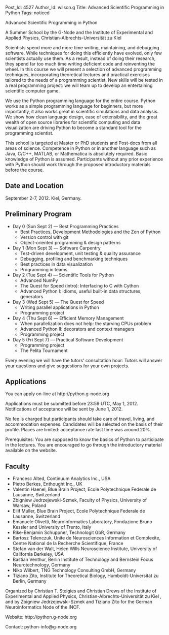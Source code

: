 Post_Id: 4527
Author_Id: wilson.g
Title: Advanced Scientific Programming in Python
Tags: noticed

<p>Advanced Scientific Programming in Python</p>
<p>A Summer School by the G-Node and the Institute of Experimental and Applied Physics, Christian-Albrechts-Universit&auml;t zu Kiel</p>
<p>Scientists spend more and more time writing, maintaining, and debugging software. While techniques for doing this efficiently have evolved, only few scientists actually use them. As a result, instead of doing their research, they spend far too much time writing deficient code and reinventing the wheel. In this course we will present a selection of advanced programming techniques, incorporating theoretical lectures and practical exercises tailored to the needs of a programming scientist. New skills will be tested in a real programming project: we will team up to develop an entertaining scientific computer game.</p>
<p>We use the Python programming language for the entire course. Python works as a simple programming language for beginners, but more importantly, it also works great in scientific simulations and data analysis. We show how clean language design, ease of extensibility, and the great wealth of open source libraries for scientific computing and data visualization are driving Python to become a standard tool for the programming scientist.</p>
<p>This school is targeted at Master or PhD students and Post-docs from all areas of science. Competence in Python or in another language such as Java, C/C++, MATLAB, or Mathematica is absolutely required. Basic knowledge of Python is assumed. Participants without any prior experience with Python should work through the proposed introductory materials before the course.</p>
<h2>Date and Location</h2>
<p>September 2-7, 2012. Kiel, Germany.</p>
<h2>Preliminary Program</h2>
<ul>
<li>Day 0 (Sun Sept 2) &mdash; Best Programming Practices
<ul>
<li>Best Practices, Development Methodologies and the Zen of Python</li>
<li>Version control with git</li>
<li>Object-oriented programming &amp; design patterns</li>
</ul>
</li>
<li>Day 1 (Mon Sept 3) &mdash; Software Carpentry
<ul>
<li>Test-driven development, unit testing &amp; quality assurance</li>
<li>Debugging, profiling and benchmarking techniques</li>
<li>Best practices in data visualization</li>
<li>Programming in teams</li>
</ul>
</li>
<li>Day 2 (Tue Sept 4) &mdash; Scientific Tools for Python
<ul>
<li>Advanced NumPy</li>
<li>The Quest for Speed (intro): Interfacing to C with Cython</li>
<li>Advanced Python I: idioms, useful built-in data structures, generators</li>
</ul>
</li>
<li>Day 3 (Wed Sept 5) &mdash; The Quest for Speed
<ul>
<li>Writing parallel applications in Python</li>
<li>Programming project</li>
</ul>
</li>
<li>Day 4 (Thu Sept 6) &mdash; Efficient Memory Management
<ul>
<li>When parallelization does not help: the starving CPUs problem</li>
<li>Advanced Python II: decorators and context managers</li>
<li>Programming project</li>
</ul>
</li>
<li>Day 5 (Fri Sept 7) &mdash; Practical Software Development
<ul>
<li>Programming project</li>
<li>The Pelita Tournament</li>
</ul>
</li>
</ul>
<p>Every evening we will have the tutors' consultation hour: Tutors will answer your questions and give suggestions for your own projects.</p>
<h2>Applications</h2>
<p>You can apply on-line at http://python.g-node.org</p>
<p>Applications must be submitted before 23:59 UTC, May 1, 2012. Notifications of acceptance will be sent by June 1, 2012.</p>
<p>No fee is charged but participants should take care of travel, living, and accommodation expenses. Candidates will be selected on the basis of their profile. Places are limited: acceptance rate last time was around 20%.</p>
<p>Prerequisites: You are supposed to know the basics of Python to participate in the lectures. You are encouraged to go through the introductory material available on the website.</p>
<h2>Faculty</h2>
<ul>
<li>Francesc Alted, Continuum Analytics Inc., USA</li>
<li>Pietro Berkes, Enthought Inc., UK</li>
<li>Valentin Haenel, Blue Brain Project, Ecole Polytechnique Federale de Lausanne, Switzerland</li>
<li>Zbigniew Jedrzejewski-Szmek, Faculty of Physics, University of Warsaw, Poland</li>
<li>Eilif Muller, Blue Brain Project, Ecole Polytechnique Federale de Lausanne, Switzerland</li>
<li>Emanuele Olivetti, NeuroInformatics Laboratory, Fondazione Bruno Kessler and University of Trento, Italy</li>
<li>Rike-Benjamin Schuppner, Technologit GbR, Germany</li>
<li>Bartosz Telenczuk, Unite de Neurosciences Information et Complexite, Centre National de la Recherche Scientifique, France</li>
<li>Stefan van der Walt, Helen Wills Neuroscience Institute, University of California Berkeley, USA</li>
<li>Bastian Venthur, Berlin Institute of Technology and Bernstein Focus Neurotechnology, Germany</li>
<li>Niko Wilbert, TNG Technology Consulting GmbH, Germany</li>
<li>Tiziano Zito, Institute for Theoretical Biology, Humboldt-Universit&auml;t zu Berlin, Germany</li>
</ul>
<p>Organized by Christian T. Steigies and Christian Drews of the Institute of Experimental and Applied Physics, Christian-Albrechts-Universit&auml;t zu Kiel , and by Zbigniew Jedrzejewski-Szmek and Tiziano Zito for the German Neuroinformatics Node of the INCF.</p>
<p>Website: http://python.g-node.org</p>
<p>Contact: python-info@g-node.org</p>
